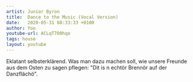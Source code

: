 ```yaml
---
artist: Junior Byron
title:  Dance to the Music (Vocal Version)
date:   2020-05-31 08:33:33 +0100
author: Yoo
youtube-url: ACLqT7O0hqo
tags: house
layout: youtube
---
```

Eklatant selbsterklärend. Was man dazu machen soll, wie unsere Freunde aus dem Osten zu sagen pflegen: "Dit is n echtör Brennör auf der Danzflächö".

